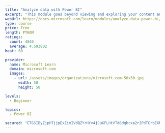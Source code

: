 ```yaml
---
title: "Analyze data with Power BI"
excerpt: "This module goes beyond viewing and exploring your content and explains how to interact with it by working with reports and dashboards to uncover and share new business insights."
webUrl: https://docs.microsoft.com/learn/modules/analyze-data-power-bi/
type: course
price: Free
length: PT60M
ratings:
  count: 4840
  average: 4.693802
heat: 60

provider:
  name: Microsoft Learn
  domain: microsoft.com
  images:
    - url: /assets/images/organizations/microsoft.com-50x50.jpg
      width: 50
      height: 50

levels:
  - Beginner

topics:
  - Power BI

secured: "ETGSIByZjpHTjjpExZimIVdQZYrHYv4jCuGPLHtVTd8dqbcxa2r2PdTCrbEXMxYTFHeVCDG/xkJwFr4qNGw8sr69kZciD3eiQgMV95Znc3q3KtGYQ/joQbj/gY6h5q4UET3wM4Q9kahMO+aCTKgkIpUMgMbXF3B6XBgokOL53d51Lg5RLzynlpvxVl/OWFQhKavm1PD7b2GFl237JohErvgIYrgiSRRGl2CicxK2c1RS5J5xyCuRML5WKLg5WeQrjhFdBjBGUwqA1BIlfg1410Dy0A0Fo10/As8TmeFp3yYXtZkHl67w8mqDcPITzX+fCwmhIqUdbGhTf19IG9UDIz5m4+GMbivUzjyUyzf7Gp5TFRKOPVBRxT1CD3v9POIVPKl/ypad1DTWBhjYwjzEMN4T8CTE10+yYq4zkIxqFcc=;nQk+Vsos7yAmTnDqY9UtrA=="
---
```


